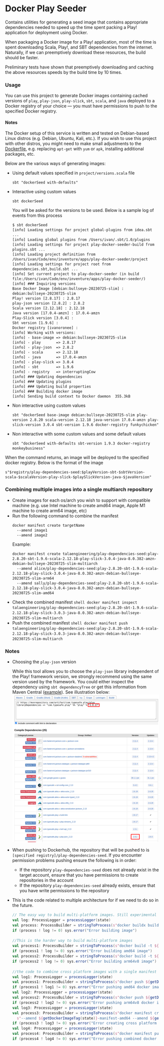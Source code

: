 # Docker Play Seeder

Contains utilities for generating a seed image that contains appropriate dependencies needed to speed up the time
spent packing a Play! application for deployment using Docker.

When packaging a Docker image for a Play! application, most of the time is spent downloading Scala, Play!, and SBT
dependencies from the internet. Naturally, if we can preemptively download these resources, the build should be faster.

Preliminary tests have shown that preemptively downloading and caching the above resources speeds by the build time by
10 times.

### Usage

You can use this project to generate Docker images containing cached versions of `play`, `play-json`, `play-slick`,
`sbt`, `scala`, and `java` deployed to a Docker registry of your choice — you must have permissions to push to the 
specified Docker registry.

#### Notes
The Docker setup of this service is written and tested on Debian-based Linux distros (e.g. Debian, Ubuntu, Kali, etc.).
If you wish to use this project with other distros, you might need to make small adjustments to the 
[Dockerfile](Dockerfile), e.g. replacing `apt-get` with `yum` or `apk`, installing additional packages, etc.

Below are the various ways of generating images:
- Using default values specified in `project/versions.scala` file
  ```shell
  sbt "dockerSeed with-defaults"
  ```

- Interactive using custom values
  ```shell
  sbt dockerSeed
  ```
  
  You will be asked for the versions to be used. Below is a sample log of events from this process
  ``` 
  $ sbt dockerSeed
  [info] Loading settings for project global-plugins from idea.sbt ...
  [info] Loading global plugins from /Users/ivan/.sbt/1.0/plugins
  [info] Loading settings for project play-docker-seeder-build from plugins.sbt ...
  [info] Loading project definition from /Users/ivan/Code/env/inventure/apps/play-docker-seeder/project
  [info] Loading settings for project root from dependencies.sbt,build.sbt ...
  [info] Set current project to play-docker-seeder (in build file:/Users/ivan/Code/env/inventure/apps/play-docker-seeder/)
  [info] ### Inquiring versions
  Base Docker Image [debian:bullseye-20230725-slim] : debian:bullseye-20230725-slim
  Play! version [2.8.17] : 2.8.17
  play-json version [2.8.2] : 2.8.2
  Scala version [2.12.18] : 2.12.18
  Java version [17.0.4-amzn] : 17.0.4-amzn
  Play-Slick version [3.0.4] :
  Sbt version [1.9.6] :
  Docker registry [ivanoronee] :
  [info] Working with versions:
  [info] - base-image => debian:bullseye-20230725-slim
  [info] - play       => 2.8.17
  [info] - play-json  => 2.8.2
  [info] - scala      => 2.12.18
  [info] - java       => 17.0.4-amzn
  [info] - play-slick => 3.0.4
  [info] - sbt        => 1.9.6
  [info] - registry   => interruptingCow
  [info] ### Updating dependencies
  [info] ### Updating plugins
  [info] ### Updating build properties
  [info] ### Building docker image
  [info] Sending build context to Docker daemon  355.3kB
  ```
  
- Non interactive using custom values
  ```shell 
  sbt "dockerSeed base-image debian:bullseye-20230725-slim play-version 2.8.20 scala-version 2.12.18 java-version 17.0.4-amzn play-slick-version 3.0.4 sbt-version 1.9.6 docker-registry funkychicken" 
  ```
  
 - Non interactive with some custom values and some default values
   ```shell 
   sbt "dockerSeed with-defaults sbt-version 1.9.3 docker-registry monkeybusiness"
   ``` 
   
 When the command returns, an image will be deployed to the specified docker registry. Below is the format of the image
 ``` 
 s"$registry/play-dependencies-seed:$playVersion-sbt-$sbtVersion-scala-$scalaVersion-play-slick-$playSlickVersion-java-$javaVersion"
 ```

### Combining multiple images into a single multiarch repository
- Create images for each os/arch you wish to support with compatible machine
  (e.g. use Intel machine to create amd64 image, Apple M1 machine to create arm64 image, etc)
- Run the following command to combine the manifest
  ```shell
  docker manifest create targetName
    --amend image1
    --amend image2
  ```
  Example:
  ```shell
  docker manifest create talaengineering/play-dependencies-seed:play-2.8.20-sbt-1.9.6-scala-2.12.18-play-slick-3.0.4-java-8.0.382-amzn-debian-bullseye-20230725-slim-multiarch
    --amend alice/play-dependencies-seed:play-2.8.20-sbt-1.9.6-scala-2.12.18-play-slick-3.0.4-java-8.0.382-amzn-debian-bullseye-20230725-slim-arm64
    --amend sally/play-dependencies-seed:play-2.8.20-sbt-1.9.6-scala-2.12.18-play-slick-3.0.4-java-8.0.382-amzn-debian-bullseye-20230725-slim-amd64
  ```
- Check the combined manifest
  ``shell
  docker manifest inspect talaengineering/play-dependencies-seed:play-2.8.20-sbt-1.9.6-scala-2.12.18-play-slick-3.0.3-java-8.0.382-amzn-debian-bullseye-20230725-slim-multiarch
  ``
- Push the combined manifest
  ``shell
  docker manifest push talaengineering/play-dependencies-seed:play-2.8.20-sbt-1.9.6-scala-2.12.18-play-slick-3.0.3-java-8.0.382-amzn-debian-bullseye-20230725-slim-multiarch
  ``

### Notes
- Choosing the `play-json` version
  
  While this tool allows you to choose the `play-json` library independent of the Play! framework version,
  we strongly recommend using the same version used by the framework. You could either inspect the dependency
  using `sbt dependencyTree` or get this information from Maven Central
  ([example](https://mvnrepository.com/artifact/com.typesafe.play/play_2.13/2.8.17)). See illustration below:
  ![image](docs/images/play-json-dependency.png)
  
- When pushing to Dockerhub, the repository that will be pushed to is `[specified registry]/play-dependencies-seed`. If
you encounter permission problems pushing ensure the following is in order:
  - If the repository `play-dependencies-seed` does not already exist in the target account, ensure that you have 
permissions to create repositories in the account 
  - If the repository `play-dependencies-seed` already exists, ensure that you have write permissions to the repository

- This is the code related to multiple architecture for if we need to do so in the future.
  ```scala
  // The easy way to build multi-platform images. Still experimental enough it doesn't seem to work for us
  val log: ProcessLogger = processLogger(state)
  val process: ProcessBuilder = stringToProcess(s"docker buildx build --platform linux/arm64/v8,linux/amd64 -t ${getDockerImageTag(state)} .")
  if (process ! log != 0) sys.error("Error building image")
  
  //This is the harder way to build multi-platform images
  val process1: ProcessBuilder = stringToProcess(s"docker build -t ${getDockerImageTag(state)}-manifest-amd64 --build-arg ARCH=amd64/ .")
  if (process1 ! log != 0) sys.error("Error building amd64 image")
  val process2: ProcessBuilder = stringToProcess(s"docker build -t ${getDockerImageTag(state)}-manifest-arm64v8 --build-arg ARCH=arm64v8/ .")
  if (process2 ! log != 0) sys.error("Error building arm64v8 image")
  
  //the code to combine cross platform images with a single manifest
  val log1: ProcessLogger = processLogger(state)
  val process1: ProcessBuilder = stringToProcess(s"docker push ${getDockerImageTag(state)}-manifest-amd64")
  if (process1 ! log1 != 0) sys.error("Error pushing amd64 docker image")
  val log2: ProcessLogger = processLogger(state)
  val process2: ProcessBuilder = stringToProcess(s"docker push ${getDockerImageTag(state)}-manifest-arm64v8")
  if (process2 ! log2 != 0) sys.error("Error pushing arm64v8 docker image")
  val log3: ProcessLogger = processLogger(state)
  val process3: ProcessBuilder = stringToProcess(s"docker manifest create ${getDockerImageTag(state)}-manifest-combined" +
    s"--amend ${getDockerImageTag(state)}-manifest-amd64 --amend ${getDockerImageTag(state)}-manifest-arm64v8")
  if (process3 ! log3 != 0) sys.error("Error creating cross platform manifest")
  val log4: ProcessLogger = processLogger(state)
  val process4: ProcessBuilder = stringToProcess(s"docker manifest push ${getDockerImageTag(state)}-manifest-combined")
  if (process4 ! log4 != 0) sys.error("Error pushing combined docker manifest")
  ```

